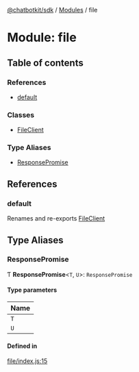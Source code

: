 [@chatbotkit/sdk](../README.md) / [Modules](../modules.md) / file

# Module: file

## Table of contents

### References

- [default](file.md#default)

### Classes

- [FileClient](../classes/file.FileClient.md)

### Type Aliases

- [ResponsePromise](file.md#responsepromise)

## References

### default

Renames and re-exports [FileClient](../classes/file.FileClient.md)

## Type Aliases

### ResponsePromise

Ƭ **ResponsePromise**\<`T`, `U`\>: `ResponsePromise`

#### Type parameters

| Name |
| :------ |
| `T` |
| `U` |

#### Defined in

[file/index.js:15](https://github.com/chatbotkit/node-sdk/blob/d5a6097/packages/sdk/src/file/index.js#L15)
